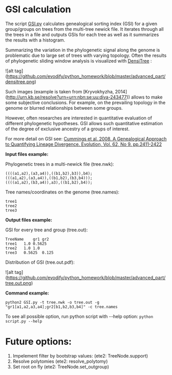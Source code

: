 # GSI calculation

The script [GSI.py](https://github.com/evodify/python_homework/blob/master/advanced_part/GSI.py) calculates genealogical sorting index (GSI) for a given group/groups on trees from the multi-tree newick file. It iterates through all the trees in a file and outputs GSIs for each tree as well as it summarizes the results with a histogram.

Summarizing the variation in the phylogenetic signal along the genome is problematic due to  large set of trees with varying topology. Often the results of phylogenetic sliding window analysis is visualized with [DensiTree](https://www.cs.auckland.ac.nz/~remco/DensiTree/) :

![alt tag] (https://github.com/evodify/python_homework/blob/master/advanced_part/densitree.png)


Such images (example is taken from [Kryvokhyzha, 2014] (http://urn.kb.se/resolve?urn=urn:nbn:se:uu:diva-243477)) allows to make some subjective conclusions. For example, on the prevailing topology in the genome or blurred relationships between some groups.

However, often researches are interested in quantitative evaluation of different phylogenetic hypotheses. GSI allows such quantitative estimation of the degree of exclusive ancestry of a groups of interest.

For more detail on GSI see: [Cummings et al. 2008. A Genealogical Approach to Quantifying Lineage Divergence. Evolution, Vol. 62, No 9. pp.2411-2422](http://onlinelibrary.wiley.com/doi/10.1111/j.1558-5646.2008.00442.x/full)

**Input files example:**

Phylogenetic trees in a multi-newick file (tree.nwk):
```
((((a1,a2),(a3,a4)),((b1,b2),b3)),b4);
(((a1,a2),(a3,a4)),((b1,b2),(b3,b4)));
((((a1,a2),(b3,a4)),a3),((b1,b2),b4));
```

Tree names/coordinates on the genome (tree.names):
```
tree1
tree2
tree3
```

**Output files example:**

GSI for every tree and group (tree.out):
```
TreeName    gr1 gr2
tree1   1.0 0.5625
tree2   1.0 1.0
tree3   0.5625  0.125
```
Distribution of GSI (tree.out.pdf):


![alt tag] (https://github.com/evodify/python_homework/blob/master/advanced_part/tree.out.png)

**Command example:**
```
python2 GSI.py -t tree.nwk -o tree.out -g "gr1[a1,a2,a3,a4];gr2[b1,b2,b3,b4]" -c tree.names
```

To see all possible option, run python script with --help option: `python script.py --help`


# Future options:
1. Impelement filter by bootstrap values: (ete2: TreeNode.support)
2. Resolve polytomies (ete2: resolve_polytomy)
3. Set root on fly (ete2: TreeNode.set_outgroup)
